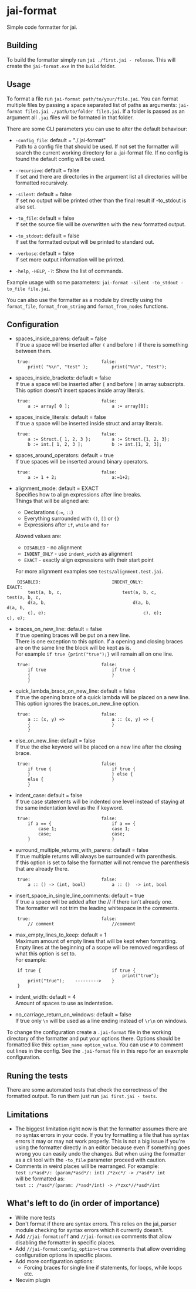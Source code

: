 # jai-format
Simple code formatter for jai.

## Building
To build the formatter simply run `jai ./first.jai - release`. This will create the `jai-format.exe` in the `build` folder.

## Usage
To format a file run `jai-format path/to/your/file.jai`. You can format multiple files by passing a space separated list of paths as arguments: `jai-format file1.jai ./path/to/folder file3.jai`. If a folder is passed as an argument all `.jai` files will be formated in that folder.

There are some CLI parameters you can use to alter the default behaviour:
- `-config_file`: default = "./.jai-format"\
    Path to a config file that should be used. If not set the formatter will search the current working directory for a .jai-format file. If no config is found the default config will be used.

- `-recursive`: default = false\
    If set and there are directories in the argument list all directories will be formatted recursively.

- `-silent`: default = false\
    If set no output will be printed other than the final result if -to_stdout is also set.

- `-to_file`: default = false\
    If set the source file will be overwritten with the new formatted output.

- `-to_stdout`: default = false\
    If set the formatted output will be printed to standard out.

- `-verbose`: default = false\
    If set more output information will be printed.

- `-help`, `-HELP`, `-?`: Show the list of commands.

Example usage with some parameters: `jai-format -silent -to_stdout -to_file file.jai`.

You can also use the formatter as a module by directly using the `format_file`, `format_from_string` and `format_from_nodes` functions.

## Configuration
- spaces_inside_parens: default = false\
    If true a space will be inserted after `(` and before `)` if there is something between them.

```
    true:                           false:
        print( "%\n", "test" );         print("%\n", "test");
```

- spaces_inside_brackets: default = false\
    If true a space will be inserted after `[` and before `]` in array subscripts. This option doesn't insert spaces inside array literals.

```
    true:                           false:
        a := array[ 0 ];                a := array[0];
```

- spaces_inside_literals: default = false\
    If true a space will be inserted inside struct and array literals. 

```
    true:                           false:
        a := Struct.{ 1, 2, 3 };        a := Struct.{1, 2, 3};
        b := int.[ 1, 2, 3 ];           b := int.[1, 2, 3];
```

- spaces_around_operators: default = true\
    If true spaces will be inserted around binary operators.

```
    true:                           false:
        a := 1 + 2;                     a:=1+2;
```

- alignment_mode: default = EXACT\
    Specifies how to align expressions after line breaks.\
    Things that will be aligned are:
    - Declarations (`:=`, `::`)
    - Everything surrounded with `()`, `[]` or `{}`
    - Expressions after `if`, `while` and `for`
    
    Alowed values are:
    - `DISABLED` - no alignment
    - `INDENT_ONLY` - use `indent_width` as alignment
    - `EXACT` - exactly align expressions with their start point

    For more alignment examples see `tests/alignment.test.jai`.

```
    DISABLED:                           INDENT_ONLY:                           EXACT:
        test(a, b, c,                       test(a, b, c,                          test(a, b, c, 
        d(a, b,                                 d(a, b,                                 d(a, b,
        c), e);                                     c), e);                               c), e);
```

- braces_on_new_line: default = false\
    If true opening braces will be put on a new line.\
    There is one exception to this option. If a opening and closing braces are on the same line the block will be kept as is.\
    For example `if true {print("true");}` will remain all on one line.

```
    true:                           false:
        if true                         if true {
        {                               }
        }
```

- quick_lambda_brace_on_new_line: default = false\
    If true the opening brace of a quick lambda will be placed on a new line.\
    This option ignores the braces_on_new_line option.

```
    true:                           false:
        a :: (x, y) =>                  a :: (x, y) => {
        {                               }
        }
```

- else_on_new_line: default = false\
    If true the else keyword will be placed on a new line after the closing brace.

```
    true:                           false:
        if true {                       if true {
        }                               } else {
        else {                          }
        }
```

- indent_case: default = false\
    If true case statements will be indented one level instead of staying at the same indentation level as the if keyword.

```
    true:                           false:
        if a == {                       if a == {
            case 1;                     case 1;
            case;                       case;
        }                               }
```

- surround_multiple_returns_with_parens: default = false\
    If true multiple returns will always be surrounded with parenthesis.\
    If this option is set to false the formatter will not remove the parenthesis that are already there.

```
    true:                           false:
        a :: () -> (int, bool)          a :: ()  -> int, bool
```
- insert_space_in_single_line_comments: default = true\
    If true a space will be added after the // if there isn't already one.\
    The formatter will not trim the leading whitespace in the comments.

```
    true:                           false:
        // comment                      //comment
```
- max_empty_lines_to_keep: default = 1\
    Maximum amount of empty lines that will be kept when formatting.\
    Empty lines at the beginning of a scope will be removed regardless of what this option is set to.\
    For example:
```
    if true {                           if true {
                                            print("true");
        print("true");    --------->    }
    }
```

- indent_width: default = 4\
    Amount of spaces to use as indentation.

- no_carriage_return_on_windows: default = false\
    If true only `\n` will be used as a line ending instead of `\r\n` on windows.


To change the configuration create a `.jai-format` file in the working directory of the formatter and put your options there. 
Options should be formatted like this: `option_name option_value`. You can use `#` to comment out lines in the config. See the `.jai-format` file in this repo for an exaxmple configuration.

## Runing the tests
There are some automated tests that check the correctness of the formatted output. To run them just run `jai first.jai - tests`.

## Limitations
- The biggest limitation right now is that the formatter assumes there are no syntax errors in your code. If you try formatting a file that has syntax errors it may or may not work properly. This is not a big issue if you're using the formatter directly in an editor because even if something goes wrong you can easily undo the changes. But when using the formatter as a cli tool with the `-to_file` parameter proceed with caution.
- Comments in weird places will be rearranged. For example:\
`test :/*asd*/: (param/*asd*/: int) /*zxc*/ -> /*asd*/ int`\
will be formatted as:\
`test :: /*asd*/(param: /*asd*/int) -> /*zxc*//*asd*/int`

## What's left to do (in order of importance)
- Write more tests
- Don't format if there are syntax errors. This relies on the jai_parser module checking for syntax errors which it currently doesn't.
- Add `//jai-format:off` and `//jai-format:on` comments that allow disabling the formatter in specific places.
- Add `//jai-format:config_option=true` comments that allow overriding configuration options in specific places.
- Add more configuration options:
    - Forcing braces for single line if statements, for loops, while loops etc.
- Neovim plugin
